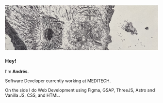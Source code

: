 
![Alt text](https://github.com/AndresPonciano/AndresPonciano/blob/main/spaceship.jpg "Github Banner AP")
### Hey!

I'm **Andrés**.

Software Developer currently working at MEDITECH.

On the side I do Web Development using Figma, GSAP, ThreeJS, Astro and Vanilla JS, CSS, and HTML.

<br>
